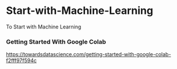 # Start-with-Machine-Learning
To Start with Machine Learning

### Getting Started With Google Colab
https://towardsdatascience.com/getting-started-with-google-colab-f2fff97f594c
